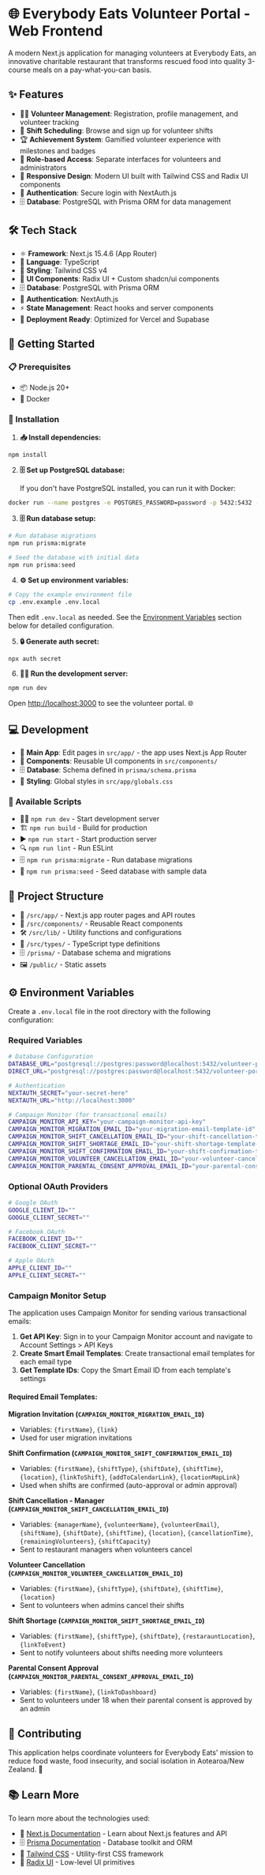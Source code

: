 # 🌐 Everybody Eats Volunteer Portal - Web Frontend

A modern Next.js application for managing volunteers at Everybody Eats, an innovative charitable restaurant that transforms rescued food into quality 3-course meals on a pay-what-you-can basis.

## ✨ Features

- 🙋‍♀️ **Volunteer Management**: Registration, profile management, and volunteer tracking
- 📅 **Shift Scheduling**: Browse and sign up for volunteer shifts
- 🏆 **Achievement System**: Gamified volunteer experience with milestones and badges
- 👥 **Role-based Access**: Separate interfaces for volunteers and administrators
- 🎨 **Responsive Design**: Modern UI built with Tailwind CSS and Radix UI components
- 🔐 **Authentication**: Secure login with NextAuth.js
- 🗄️ **Database**: PostgreSQL with Prisma ORM for data management

## 🛠️ Tech Stack

- ⚛️ **Framework**: Next.js 15.4.6 (App Router)
- 📝 **Language**: TypeScript
- 🎨 **Styling**: Tailwind CSS v4
- 🧩 **UI Components**: Radix UI + Custom shadcn/ui components
- 🗄️ **Database**: PostgreSQL with Prisma ORM
- 🔐 **Authentication**: NextAuth.js
- ⚡ **State Management**: React hooks and server components
- 🚀 **Deployment Ready**: Optimized for Vercel and Supabase

## 🚀 Getting Started

### 📋 Prerequisites

- 📦 Node.js 20+
- 🐳 Docker

### 🔧 Installation

1. **📥 Install dependencies:**

```bash
npm install
```

2. **🗄️ Set up PostgreSQL database:**

   If you don't have PostgreSQL installed, you can run it with Docker:

```bash
docker run --name postgres -e POSTGRES_PASSWORD=password -p 5432:5432 -d postgres
```

3. **🗄️ Run database setup:**

```bash
# Run database migrations
npm run prisma:migrate

# Seed the database with initial data
npm run prisma:seed
```

4. **⚙️ Set up environment variables:**

```bash
# Copy the example environment file
cp .env.example .env.local
```

   Then edit `.env.local` as needed. See the [Environment Variables](#-environment-variables) section below for detailed configuration.

5. **🔒 Generate auth secret:**

```bash
npx auth secret
```

6. **🏃‍♂️ Run the development server:**

```bash
npm run dev
```

Open [http://localhost:3000](http://localhost:3000) to see the volunteer portal. 🌐

## 💻 Development

- 📱 **Main App**: Edit pages in `src/app/` - the app uses Next.js App Router
- 🧩 **Components**: Reusable UI components in `src/components/`
- 🗄️ **Database**: Schema defined in `prisma/schema.prisma`
- 🎨 **Styling**: Global styles in `src/app/globals.css`

### 📜 Available Scripts

- 🏃‍♂️ `npm run dev` - Start development server
- 🏗️ `npm run build` - Build for production
- ▶️ `npm run start` - Start production server
- 🔍 `npm run lint` - Run ESLint
- 🗄️ `npm run prisma:migrate` - Run database migrations
- 🌱 `npm run prisma:seed` - Seed database with sample data

## 📁 Project Structure

- 📱 `/src/app/` - Next.js app router pages and API routes
- 🧩 `/src/components/` - Reusable React components
- 🛠️ `/src/lib/` - Utility functions and configurations
- 📝 `/src/types/` - TypeScript type definitions
- 🗄️ `/prisma/` - Database schema and migrations
- 🖼️ `/public/` - Static assets

## ⚙️ Environment Variables

Create a `.env.local` file in the root directory with the following configuration:

### Required Variables

```bash
# Database Configuration
DATABASE_URL="postgresql://postgres:password@localhost:5432/volunteer-portal"
DIRECT_URL="postgresql://postgres:password@localhost:5432/volunteer-portal"

# Authentication
NEXTAUTH_SECRET="your-secret-here"
NEXTAUTH_URL="http://localhost:3000"

# Campaign Monitor (for transactional emails)
CAMPAIGN_MONITOR_API_KEY="your-campaign-monitor-api-key"
CAMPAIGN_MONITOR_MIGRATION_EMAIL_ID="your-migration-email-template-id"
CAMPAIGN_MONITOR_SHIFT_CANCELLATION_EMAIL_ID="your-shift-cancellation-template-id"
CAMPAIGN_MONITOR_SHIFT_SHORTAGE_EMAIL_ID="your-shift-shortage-template-id"
CAMPAIGN_MONITOR_SHIFT_CONFIRMATION_EMAIL_ID="your-shift-confirmation-template-id"
CAMPAIGN_MONITOR_VOLUNTEER_CANCELLATION_EMAIL_ID="your-volunteer-cancellation-template-id"
CAMPAIGN_MONITOR_PARENTAL_CONSENT_APPROVAL_EMAIL_ID="your-parental-consent-approval-template-id"
```

### Optional OAuth Providers

```bash
# Google OAuth
GOOGLE_CLIENT_ID=""
GOOGLE_CLIENT_SECRET=""

# Facebook OAuth
FACEBOOK_CLIENT_ID=""
FACEBOOK_CLIENT_SECRET=""

# Apple OAuth
APPLE_CLIENT_ID=""
APPLE_CLIENT_SECRET=""
```

### Campaign Monitor Setup

The application uses Campaign Monitor for sending various transactional emails:

1. **Get API Key**: Sign in to your Campaign Monitor account and navigate to Account Settings > API Keys
2. **Create Smart Email Templates**: Create transactional email templates for each email type
3. **Get Template IDs**: Copy the Smart Email ID from each template's settings

#### Required Email Templates:

**Migration Invitation (`CAMPAIGN_MONITOR_MIGRATION_EMAIL_ID`)**
- Variables: `{firstName}`, `{link}`
- Used for user migration invitations

**Shift Confirmation (`CAMPAIGN_MONITOR_SHIFT_CONFIRMATION_EMAIL_ID`)**
- Variables: `{firstName}`, `{shiftType}`, `{shiftDate}`, `{shiftTime}`, `{location}`, `{linkToShift}`, `{addToCalendarLink}`, `{locationMapLink}`
- Used when shifts are confirmed (auto-approval or admin approval)

**Shift Cancellation - Manager (`CAMPAIGN_MONITOR_SHIFT_CANCELLATION_EMAIL_ID`)**
- Variables: `{managerName}`, `{volunteerName}`, `{volunteerEmail}`, `{shiftName}`, `{shiftDate}`, `{shiftTime}`, `{location}`, `{cancellationTime}`, `{remainingVolunteers}`, `{shiftCapacity}`
- Sent to restaurant managers when volunteers cancel

**Volunteer Cancellation (`CAMPAIGN_MONITOR_VOLUNTEER_CANCELLATION_EMAIL_ID`)**
- Variables: `{firstName}`, `{shiftType}`, `{shiftDate}`, `{shiftTime}`, `{location}`
- Sent to volunteers when admins cancel their shifts

**Shift Shortage (`CAMPAIGN_MONITOR_SHIFT_SHORTAGE_EMAIL_ID`)**
- Variables: `{firstName}`, `{shiftType}`, `{shiftDate}`, `{restarauntLocation}`, `{linkToEvent}`
- Sent to notify volunteers about shifts needing more volunteers

**Parental Consent Approval (`CAMPAIGN_MONITOR_PARENTAL_CONSENT_APPROVAL_EMAIL_ID`)**
- Variables: `{firstName}`, `{linkToDashboard}`
- Sent to volunteers under 18 when their parental consent is approved by an admin

## 🤝 Contributing

This application helps coordinate volunteers for Everybody Eats' mission to reduce food waste, food insecurity, and social isolation in Aotearoa/New Zealand. 🌱

## 📚 Learn More

To learn more about the technologies used:

- 📖 [Next.js Documentation](https://nextjs.org/docs) - Learn about Next.js features and API
- 🗄️ [Prisma Documentation](https://www.prisma.io/docs) - Database toolkit and ORM
- 🎨 [Tailwind CSS](https://tailwindcss.com/docs) - Utility-first CSS framework
- 🧩 [Radix UI](https://www.radix-ui.com/) - Low-level UI primitives
